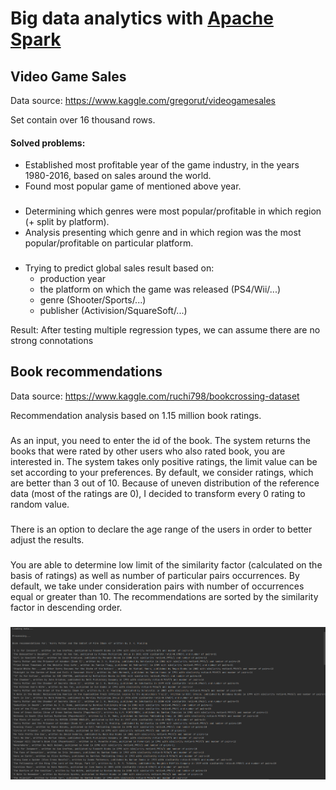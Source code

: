 # Big data analytics with [Apache Spark][sparklink]

## Video Game Sales
Data source: https://www.kaggle.com/gregorut/videogamesales

Set contain over 16 thousand rows. 
#### Solved problems:
- Established most profitable year of the game industry, in the years
   1980-2016, based on sales around the world.
- Found most popular game of mentioned above year.
###
- Determining which genres were most popular/profitable in which region (+ split by platform).
- Analysis presenting which genre and in which region was the most popular/profitable on particular platform.
###
- Trying to predict global sales result based on: 
  - production year
  - the platform on which the game was released (PS4/Wii/...)
  - genre (Shooter/Sports/...)
  - publisher (Activision/SquareSoft/...)
  
Result:
After testing multiple regression types,
we can assume there are no strong connotations
###
## Book recommendations
Data source: https://www.kaggle.com/ruchi798/bookcrossing-dataset

Recommendation analysis based on 1.15 million book ratings.
###
As an input, you need to enter the id of the book. The system returns the books 
that were rated by other users who also rated book, you are interested in. 
The system takes only positive ratings, the limit value can be set 
according to your preferences. By default, 
we consider ratings, which are better than 3 out of 10.
Because of uneven distribution of the reference data (most of the
 ratings are 0), I decided to transform every 0 rating to random value.
 
 ###
 There is an option to declare the age range of the users in order 
 to better adjust the results. 
 
 ###
You are able to determine low limit of the similarity factor 
(calculated on the basis of ratings) as well as number of particular 
pairs occurrences. By default, we take under consideration pairs with 
number of occurrences equal or greater than 10. 
The recommendations are sorted by the similarity factor in descending order.
###
![](media-readMe/1.png)

[sparklink]:https://spark.apache.org/

